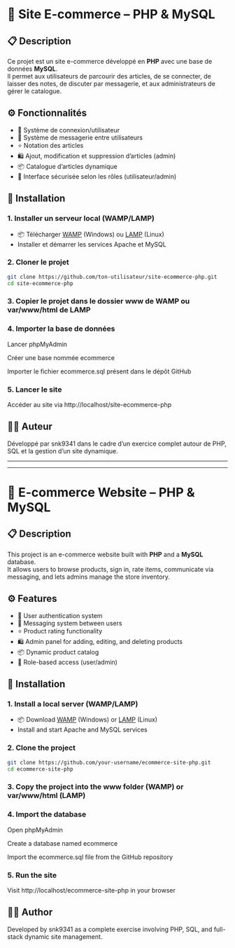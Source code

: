 # 🛒 Site E-commerce – PHP & MySQL

## 📋 Description

Ce projet est un site e-commerce développé en **PHP** avec une base de données **MySQL**.  
Il permet aux utilisateurs de parcourir des articles, de se connecter, de laisser des notes, de discuter par messagerie, et aux administrateurs de gérer le catalogue.

## ⚙️ Fonctionnalités

- 👤 Système de connexion/utilisateur
- 💬 Système de messagerie entre utilisateurs
- ⭐ Notation des articles
- 🛍️ Ajout, modification et suppression d’articles (admin)
- 📦 Catalogue d’articles dynamique
- 🔐 Interface sécurisée selon les rôles (utilisateur/admin)

## 🚀 Installation

### 1. Installer un serveur local (WAMP/LAMP)

- 📦 Télécharger [WAMP](https://www.wampserver.com/) (Windows) ou [LAMP](https://doc.ubuntu-fr.org/lamp) (Linux)
- Installer et démarrer les services Apache et MySQL

### 2. Cloner le projet

```bash
git clone https://github.com/ton-utilisateur/site-ecommerce-php.git
cd site-ecommerce-php
```

### 3. Copier le projet dans le dossier www de WAMP ou var/www/html de LAMP

### 4. Importer la base de données
Lancer phpMyAdmin

Créer une base nommée ecommerce

Importer le fichier ecommerce.sql présent dans le dépôt GitHub

### 5. Lancer le site
Accéder au site via http://localhost/site-ecommerce-php

## 🙋‍♂️ Auteur
Développé par snk9341 dans le cadre d’un exercice complet autour de PHP, SQL et la gestion d’un site dynamique.

---
---


# 🛒 E-commerce Website – PHP & MySQL

## 📋 Description

This project is an e-commerce website built with **PHP** and a **MySQL** database.  
It allows users to browse products, sign in, rate items, communicate via messaging, and lets admins manage the store inventory.

## ⚙️ Features

- 👤 User authentication system
- 💬 Messaging system between users
- ⭐ Product rating functionality
- 🛍️ Admin panel for adding, editing, and deleting products
- 📦 Dynamic product catalog
- 🔐 Role-based access (user/admin)

## 🚀 Installation

### 1. Install a local server (WAMP/LAMP)

- 📦 Download [WAMP](https://www.wampserver.com/) (Windows) or [LAMP](https://ubuntu.com/server/docs/lamp-app) (Linux)
- Install and start Apache and MySQL services

### 2. Clone the project

```bash
git clone https://github.com/your-username/ecommerce-site-php.git
cd ecommerce-site-php
```

### 3. Copy the project into the www folder (WAMP) or var/www/html (LAMP)
### 4. Import the database
Open phpMyAdmin

Create a database named ecommerce

Import the ecommerce.sql file from the GitHub repository

### 5. Run the site
Visit http://localhost/ecommerce-site-php in your browser

## 🙋‍♂️ Author
Developed by snk9341 as a complete exercise involving PHP, SQL, and full-stack dynamic site management.
